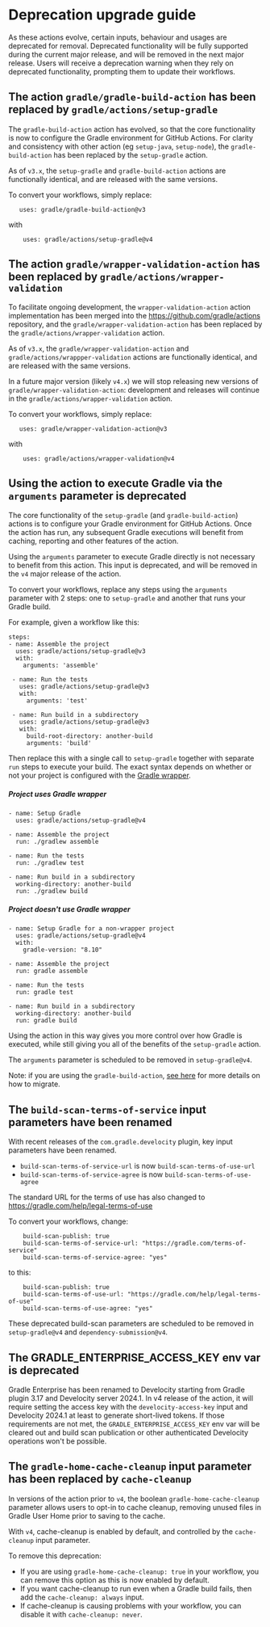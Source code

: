 # Deprecation upgrade guide

As these actions evolve, certain inputs, behaviour and usages are deprecated for removal.
Deprecated functionality will be fully supported during the current major release, and will be
removed in the next major release.
Users will receive a deprecation warning when they rely on deprecated functionality,
prompting them to update their workflows.

## The action `gradle/gradle-build-action` has been replaced by `gradle/actions/setup-gradle`

The `gradle-build-action` action has evolved, so that the core functionality is now to configure the
Gradle environment for GitHub Actions. For clarity and consistency with other action (eg `setup-java`, `setup-node`), the `gradle-build-action` has been replaced by the `setup-gradle` action.

As of `v3.x`, the `setup-gradle` and `gradle-build-action` actions are functionally identical,
and are released with the same versions.

To convert your workflows, simply replace:
```
   uses: gradle/gradle-build-action@v3
```
with
```
    uses: gradle/actions/setup-gradle@v4
```

## The action `gradle/wrapper-validation-action` has been replaced by `gradle/actions/wrapper-validation`

To facilitate ongoing development, the `wrapper-validation-action` action implementation has been merged into
the https://github.com/gradle/actions repository, and the `gradle/wrapper-validation-action` has been replaced by the `gradle/actions/wrapper-validation` action.

As of `v3.x`, the `gradle/wrapper-validation-action` and `gradle/actions/wrappper-validation` actions are
functionally identical, and are released with the same versions.

In a future major version (likely `v4.x`) we will stop releasing new versions of `gradle/wrapper-validation-action`:
development and releases will continue in the `gradle/actions/wrapper-validation` action.

To convert your workflows, simply replace:
```
   uses: gradle/wrapper-validation-action@v3
```
with
```
    uses: gradle/actions/wrapper-validation@v4
```

## Using the action to execute Gradle via the `arguments` parameter is deprecated

The core functionality of the `setup-gradle` (and `gradle-build-action`) actions is to configure your
Gradle environment for GitHub Actions. Once the action has run, any subsequent Gradle executions will
benefit from caching, reporting and other features of the action.

Using the `arguments` parameter to execute Gradle directly is not necessary to benefit from this action.
This input is deprecated, and will be removed in the `v4` major release of the action.

To convert your workflows, replace any steps using the `arguments` parameter with 2 steps: one to `setup-gradle` and another that runs your Gradle build.

For example, given a workflow like this:

```
steps:
- name: Assemble the project
  uses: gradle/actions/setup-gradle@v3
  with:
    arguments: 'assemble'

 - name: Run the tests
   uses: gradle/actions/setup-gradle@v3
   with:
     arguments: 'test'

 - name: Run build in a subdirectory
   uses: gradle/actions/setup-gradle@v3
   with:
     build-root-directory: another-build
     arguments: 'build'
```

Then replace this with a single call to `setup-gradle` together with separate `run` steps to execute your build.
The exact syntax depends on whether or not your project is configured with the [Gradle wrapper](https://docs.gradle.org/current/userguide/gradle_wrapper.html).

##### Project uses Gradle wrapper

```
- name: Setup Gradle
  uses: gradle/actions/setup-gradle@v4

- name: Assemble the project
  run: ./gradlew assemble

- name: Run the tests
  run: ./gradlew test

- name: Run build in a subdirectory
  working-directory: another-build
  run: ./gradlew build
```

##### Project doesn't use Gradle wrapper

```
- name: Setup Gradle for a non-wrapper project
  uses: gradle/actions/setup-gradle@v4
  with:
    gradle-version: "8.10"

- name: Assemble the project
  run: gradle assemble

- name: Run the tests
  run: gradle test

- name: Run build in a subdirectory
  working-directory: another-build
  run: gradle build
```

Using the action in this way gives you more control over how Gradle is executed, while still giving you
all of the benefits of the `setup-gradle` action.

The `arguments` parameter is scheduled to be removed in `setup-gradle@v4`.

Note: if you are using the `gradle-build-action`, [see here](#the-action-gradlegradle-build-action-has-been-replaced-by-gradleactionssetup-gradle) for more details on how to migrate.

## The `build-scan-terms-of-service` input parameters have been renamed

With recent releases of the `com.gradle.develocity` plugin, key input parameters have been renamed.
- `build-scan-terms-of-service-url` is now `build-scan-terms-of-use-url`
- `build-scan-terms-of-service-agree` is now `build-scan-terms-of-use-agree`

The standard URL for the terms of use has also changed to https://gradle.com/help/legal-terms-of-use

To convert your workflows, change:
```
    build-scan-publish: true
    build-scan-terms-of-service-url: "https://gradle.com/terms-of-service"
    build-scan-terms-of-service-agree: "yes"
```

to this:
```
    build-scan-publish: true
    build-scan-terms-of-use-url: "https://gradle.com/help/legal-terms-of-use"
    build-scan-terms-of-use-agree: "yes"
```
These deprecated build-scan parameters are scheduled to be removed in `setup-gradle@v4` and `dependency-submission@v4`.

## The GRADLE_ENTERPRISE_ACCESS_KEY env var is deprecated
Gradle Enterprise has been renamed to Develocity starting from Gradle plugin 3.17 and Develocity server 2024.1.
In v4 release of the action, it will require setting the access key with the `develocity-access-key` input and Develocity 2024.1 at least to generate short-lived tokens.
If those requirements are not met, the `GRADLE_ENTERPRISE_ACCESS_KEY` env var will be cleared out and build scan publication or other authenticated Develocity operations won't be possible.

## The `gradle-home-cache-cleanup` input parameter has been replaced by `cache-cleanup`

In versions of the action prior to `v4`, the boolean `gradle-home-cache-cleanup` parameter allows users to opt-in 
to cache cleanup, removing unused files in Gradle User Home prior to saving to the cache.

With `v4`, cache-cleanup is enabled by default, and controlled by the `cache-cleanup` input parameter.

To remove this deprecation:
- If you are using `gradle-home-cache-cleanup: true` in your workflow, you can remove this option as this is now enabled by default.
- If you want cache-cleanup to run even when a Gradle build fails, then add the `cache-cleanup: always` input.
- If cache-cleanup is causing problems with your workflow, you can disable it with `cache-cleanup: never`.
